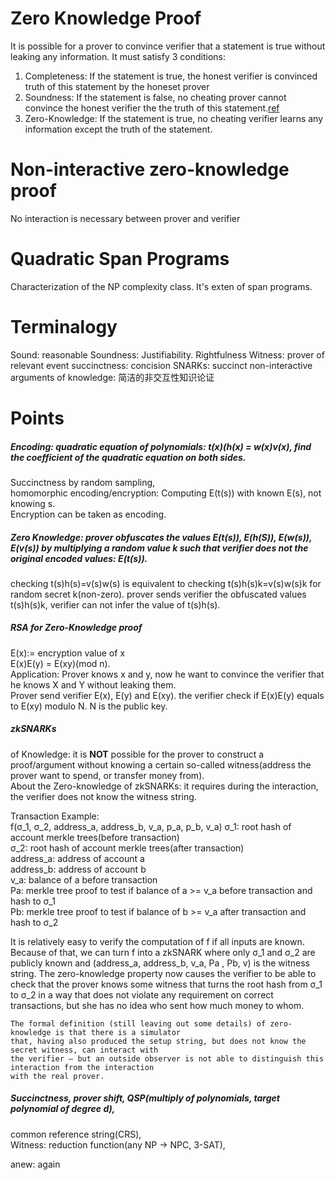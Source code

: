 # Zero Knowledge Proof
It is possible for a prover to convince verifier that  a statement is true without leaking any information.
It must satisfy 3 conditions:
1. Completeness:  If the statement is true, the honest verifier is convinced truth of this statement by the honeset prover
2. Soundness: If the statement is false, no cheating prover cannot convince the honest verifier the the truth of this statement.[ref](https://en.wikipedia.org/wiki/Soundness)
3. Zero-Knowledge: If the statement is true, no cheating verifier learns any information except the truth of the statement.

# Non-interactive zero-knowledge proof
No interaction is necessary between prover and verifier


# Quadratic Span Programs
Characterization of the NP complexity class. It's exten of span programs.

# Terminalogy
Sound: reasonable
Soundness: Justifiability. Rightfulness
Witness: prover of relevant  event
succinctness: concision
SNARKs: succinct non-interactive arguments of knowledge: 简洁的非交互性知识论证

#
# Points
##### Encoding: quadratic equation of polynomials: t(x)(h(x) = w(x)v(x), find the coefficient of the quadratic equation on both sides.<br>
Succinctness by random sampling, <br>
homomorphic encoding/encryption:  Computing E(t(s)) with known E(s), not knowing s.<br>
Encryption can be taken as encoding.  <br>

##### Zero Knowledge: prover obfuscates the values E(t(s)), E(h(S)), E(w(s)), E(v(s)) by multiplying a random value k such that verifier does not the original encoded values: E(t(s)).<br>
checking t(s)h(s)=v(s)w(s) is equivalent to checking t(s)h(s)k=v(s)w(s)k for random secret k(non-zero). prover sends verifier the obfuscated values t(s)h(s)k, verifier can not infer the value of t(s)h(s).<br>

##### RSA for Zero-Knowledge proof<br>
E(x):= encryption value of x<br>
E(x)E(y) = E(xy)(mod n).<br>
Application: Prover knows x and y, now he want to convince the verifier that he knows X and Y without leaking them.<br>
Prover send verifier E(x), E(y) and E(xy). the verifier check if E(x)E(y) equals to E(xy) modulo N. N is the public key.<br>

##### zkSNARKs
of Knowledge: it is **NOT** possible for the prover to construct a proof/argument without knowing a certain so-called witness(address the prover want to spend, or transfer money from). <br>
About the Zero-knowledge of zkSNARKs: it requires during the interaction, the verifier does not know the witness string. <br>

Transaction Example: <br>
f(σ_1, σ_2, address_a, address_b, v_a, p_a, p_b, v_a)
σ_1: root hash of account merkle trees(before transaction)<br>
σ_2: root hash of account merkle trees(after transaction)<br>
address_a: address of account a<br>
address_b: address of account b<br>
v_a: balance of a before transaction<br>
Pa: merkle tree proof to test if balance of a >= v_a before transaction and hash to σ_1<br>
Pb: merkle tree proof to test if balance of b >= v_a after transaction and hash to σ_2<br>

It is relatively easy to verify the computation of f if all inputs are known. Because of that, we
can turn f into a zkSNARK where only σ_1 and σ_2 are publicly known and (address_a, address_b, v_a, Pa , Pb, v) is the
witness string. The zero-knowledge property now causes the verifier to be able to check that the
prover knows some witness that turns the root hash from σ_1 to σ_2 in a way that does not violate
any requirement on correct transactions, but she has no idea who sent how much money to whom.
```
The formal definition (still leaving out some details) of zero-knowledge is that there is a simulator
that, having also produced the setup string, but does not know the secret witness, can interact with
the verifier – but an outside observer is not able to distinguish this interaction from the interaction
with the real prover.
```

##### Succinctness, prover shift,  QSP(multiply of polynomials, target polynomial of degree d),  <br>
common reference string(CRS), <br>
Witness: reduction function(any NP -> NPC, 3-SAT), <br>

anew: again
